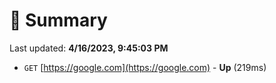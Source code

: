 # 📖 Summary
Last updated: **4/16/2023, 9:45:03 PM**

- `GET` [https://google.com](https://google.com) - **Up** (219ms)
